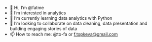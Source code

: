 - 👋 Hi, I’m @fatme
- 👀 I’m interested in analytics
- 🌱 I’m currently learning data analytics with Python
- 💞️ I’m looking to collaborate on data cleaning, data presentation and building engaging stories of data 
- 📫 How to reach me: @to-fa or f.topkeva@gmail.com

<!---
to-fa/to-fa is a ✨ special ✨ repository because its `README.md` (this file) appears on your GitHub profile.
You can click the Preview link to take a look at your changes.
--->
